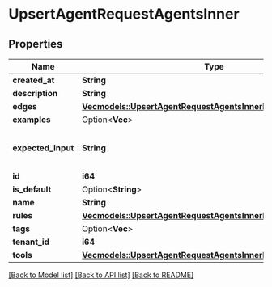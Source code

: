 # UpsertAgentRequestAgentsInner

## Properties

Name | Type | Description | Notes
------------ | ------------- | ------------- | -------------
**created_at** | **String** |  | 
**description** | **String** |  | 
**edges** | [**Vec<models::UpsertAgentRequestAgentsInnerEdgesInner>**](UpsertAgentRequest_agents_inner_edges_inner.md) |  | 
**examples** | Option<**Vec<String>**> |  | [optional]
**expected_input** | **String** | The info the agent expects in its prompt | 
**id** | **i64** |  | 
**is_default** | Option<**String**> |  | [optional]
**name** | **String** |  | 
**rules** | [**Vec<models::UpsertAgentRequestAgentsInnerRulesInner>**](UpsertAgentRequest_agents_inner_rules_inner.md) |  | 
**tags** | Option<**Vec<String>**> |  | [optional]
**tenant_id** | **i64** |  | 
**tools** | [**Vec<models::UpsertAgentRequestAgentsInnerRulesInnerToolsInner>**](UpsertAgentRequest_agents_inner_rules_inner_tools_inner.md) |  | 

[[Back to Model list]](../README.md#documentation-for-models) [[Back to API list]](../README.md#documentation-for-api-endpoints) [[Back to README]](../README.md)


